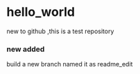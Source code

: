 # hello_world
new to github ,this is a test repository
### new added
build a new branch named it as readme_edit
